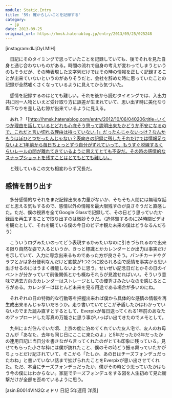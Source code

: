 ```yaml
---
module: Static.Entry
title: '59: 確からしいことを記録する'
category:
  - jp
date: 2013-09-25
original_url: https://hmsk.hatenablog.jp/entry/2013/09/25/025248
---
```


[instagram:dlJjOyLMIH]

　日記にそのタイミングで思っていたことを記録していても、後でそれを見た自身と通じ合わないものがある。時間の流れで自身の考えが変わってしまうというのもそうだが、その時表現した文字列だけではその時の情報を正しく記録することが出来ていないというのがありそうだと、会社を辞めた時に思っていたことの記録が全然嘘くさくなっているように見えてから気づいた。

　感情を記録するのはとても難しい。それを後から読むタイミングでは、入出力共に同一人物といえど受け取り方に誤差が生まれていて、思い出す時に美化なり卑下なりを差し込む隙が出来ているように見える。

　あれ？「[http://hmsk.hatenablog.com/entry/2012/10/06/040206:title=いくつか理由を話しているとどれも心底そう思って説明出来たかどうか不安になるので、これだと言い切れる理由は持っていない。]」だったんじゃないっけ？なんかもうほぼひとつだったんじゃない？表向きの記録に残したそれだけでは情報足りないよと1年前から毎日ちょっとずつ自分がずれていって、もうすぐ脱線するくらいレールの間が離れてきているように思えてとても不安だ。その時の感情的なスナップショットを残すことはとてもとても難しい。

　と残しているこの文も相変わらず冗長だ。

## 感情を割り出す

　多分感情的なそれをまだ記録出来る力量がないか、そもそも人間には無理な話だと思える気もするので、感情以外の情報を最大限残すのが良さそうだと直感した。ただ、僕の視界を全てGoogle Glassで記録して、その日どう思っていたか録画を再生することで取り出すのは微妙そうだ。（追体験するのに24時間ビデオを観たとして、それを観ている僕の今日のビデオ観た未来の僕はどうなるんだろう）

　こういうログみたいのってどう表現するかみたいなのに引きづられるので出来る限り自然な姿で入るというか、きっと標識とかカレンダーとか出力は事実だけを示していて、入力に専念出来るものであった方が良さそう。パンチカードやグラフとかは多分便利なんだけど変数が1つ2つに絞られる面で感情を事実から思い出させるのにはうまく機能しないように思う。せいぜい記念日だとかその日のイベントが分かっていて前後関係とかも概ねそれらが見渡せればいい。そういう意味で過去方向のカレンダーはストレージとしての優秀さみたいなのを感じるところがある。カレンダーはほとんど未来を見る用途である場合が多いのにね。

　それぞれの日の特徴的な行動等を把握出来れば僕から具体的な感情の情報を再生成出来るんじゃないだろうか。走り書いていてどこが矛盾したかはわかっていないのでまた読み直すとするとして、Everpixが毎日送ってくれる1年前のあなたのアップロードした写真の万能さに思う事がいっぱい出てきたのでメモとして。

　九州にまだ住んでいた頃、上京の度に泊めてくれていた友人宅で、友人のお母さんが「あなた、去年も同じ日にここに来たのよ」と5年だったか3年だったかの連用日記に当日分を書きながら言ってくれたのがとても印象に残っている。見せてもらった小さな枠には僕が訪れたこと、僕のその時どう振る舞っていたかがちょっとだけ記されていて、そこから「たしか、あの日はチーズフォンデュだったわね」と書いていない話まで拡げられたことをEverpixが思い出させてくれた。ただ、本当にチーズフォンデュだったか、僕がその時どう思っていたかはもう今の僕にはわからない。家庭でチーズフォンデュをする図を人生初めて見た衝撃だけが全部を歪めているように思う。

[asin:B0014VIN2Q:ミドリ 日記 5年連用 洋風]
